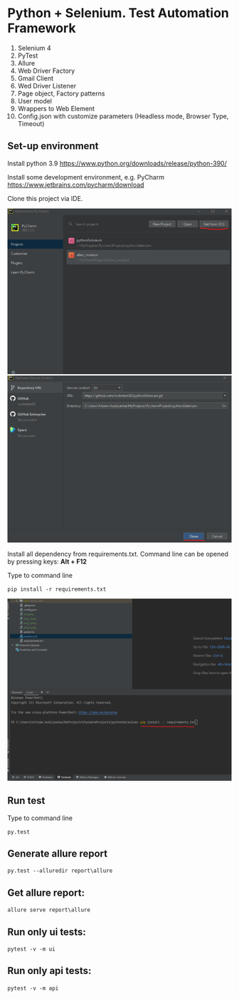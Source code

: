 # Python + Selenium. Test Automation Framework
1. Selenium 4
2. PyTest
3. Allure
4. Web Driver Factory
5. Gmail Client
6. Wed Driver Listener
7. Page object, Factory patterns
8. User model
9. Wrappers to Web Element
10. Config.json with customize parameters (Headless mode, Browser Type, Timeout)

## Set-up environment
Install python 3.9 https://www.python.org/downloads/release/python-390/

Install some development environment, e.g. PyCharm https://www.jetbrains.com/pycharm/download

Clone this project via IDE.

![img_1.png](manual/img.png)
![img_2.png](manual/img_2.png)

Install all dependency from requirements.txt. Command line can be opened by pressing keys: **Alt + F12**

Type to command line
```
pip install -r requirements.txt
```
![img_4.png](manual/img_4.png)
## Run test
Type to command line
```
py.test
```
## Generate allure report
```
py.test --alluredir report\allure
```
## Get allure report: 
```
allure serve report\allure
```

## Run only ui tests: 
```
pytest -v -m ui
```

## Run only api tests: 
```
pytest -v -m api
```